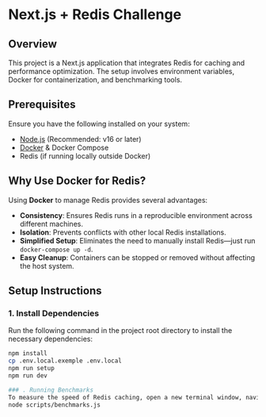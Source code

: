 # Next.js + Redis Challenge

## Overview
This project is a Next.js application that integrates Redis for caching and performance optimization. The setup involves environment variables, Docker for containerization, and benchmarking tools.

## Prerequisites
Ensure you have the following installed on your system:
- [Node.js](https://nodejs.org/) (Recommended: v16 or later)
- [Docker](https://www.docker.com/get-started) & Docker Compose
- Redis (if running locally outside Docker)

## Why Use Docker for Redis?
Using **Docker** to manage Redis provides several advantages:
- **Consistency**: Ensures Redis runs in a reproducible environment across different machines.
- **Isolation**: Prevents conflicts with other local Redis installations.
- **Simplified Setup**: Eliminates the need to manually install Redis—just run `docker-compose up -d`.
- **Easy Cleanup**: Containers can be stopped or removed without affecting the host system.

## Setup Instructions

### 1. Install Dependencies
Run the following command in the project root directory to install the necessary dependencies:
```sh
npm install
cp .env.local.exemple .env.local
npm run setup
npm run dev

### . Running Benchmarks
To measure the speed of Redis caching, open a new terminal window, navigate to the project folder, and execute:
node scripts/benchmarks.js
